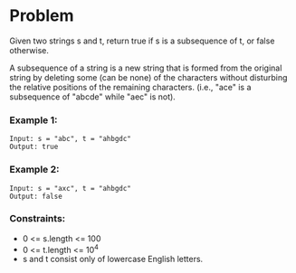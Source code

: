 # Problem

Given two strings s and t, return true if s is a subsequence of t, or false otherwise.

A subsequence of a string is a new string that is formed from the original string by deleting some (can be none) of the characters without disturbing the relative positions of the remaining characters. (i.e., "ace" is a subsequence of "abcde" while "aec" is not).

### Example 1:

```
Input: s = "abc", t = "ahbgdc"
Output: true
```

### Example 2:
```
Input: s = "axc", t = "ahbgdc"
Output: false
```

### Constraints:

- 0 <= s.length <= 100
- 0 <= t.length <= 10<sup>4</sup>
- s and t consist only of lowercase English letters.

